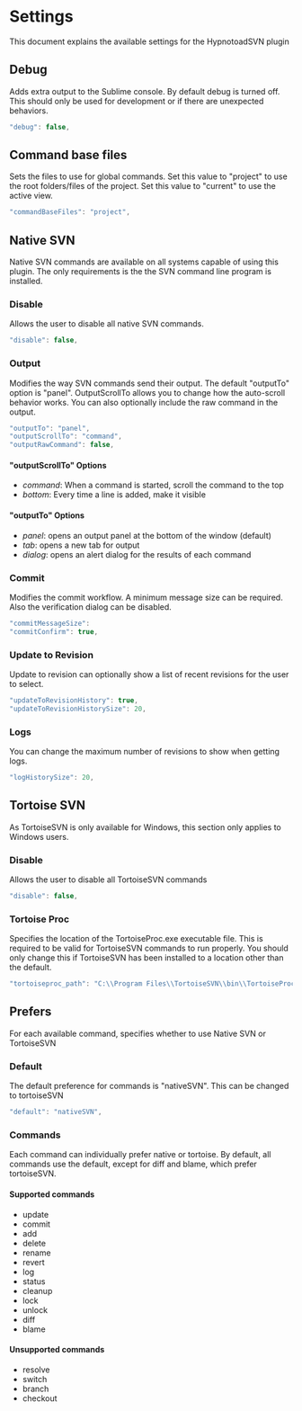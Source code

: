 # Settings
This document explains the available settings for the HypnotoadSVN plugin

## Debug
Adds extra output to the Sublime console. By default debug is turned off.
This should only be used for development or if there are unexpected behaviors.

```Javascript
"debug": false,
```

## Command base files
Sets the files to use for global commands.
Set this value to "project" to use the root folders/files of the project.
Set this value to "current" to use the active view.

```Javascript
"commandBaseFiles": "project",
```

## Native SVN
Native SVN commands are available on all systems capable of using this plugin.
The only requirements is the the SVN command line program is installed.

### Disable
Allows the user to disable all native SVN commands.

```Javascript
"disable": false,
```

### Output
Modifies the way SVN commands send their output.
The default "outputTo" option is "panel".
OutputScrollTo allows you to change how the auto-scroll behavior works.
You can also optionally include the raw command in the output.

```Javascript
"outputTo": "panel",
"outputScrollTo": "command",
"outputRawCommand": false,
```

#### "outputScrollTo" Options
- *command*: When a command is started, scroll the command to the top
- *bottom*: Every time a line is added, make it visible

#### "outputTo" Options
- *panel*: opens an output panel at the bottom of the window (default)
- *tab*: opens a new tab for output
- *dialog*: opens an alert dialog for the results of each command

### Commit
Modifies the commit workflow.
A minimum message size can be required.
Also the verification dialog can be disabled.

```Javascript
"commitMessageSize": 
"commitConfirm": true,
```

### Update to Revision
Update to revision can optionally show a list of recent revisions for the user to select.

```Javascript
"updateToRevisionHistory": true,
"updateToRevisionHistorySize": 20,
```

### Logs
You can change the maximum number of revisions to show when getting logs.

```Javascript
"logHistorySize": 20,
```


## Tortoise SVN
As TortoiseSVN is only available for Windows, this section only applies to Windows users.

### Disable
Allows the user to disable all TortoiseSVN commands

```Javascript
"disable": false,
```

### Tortoise Proc
Specifies the location of the TortoiseProc.exe executable file.
This is required to be valid for TortoiseSVN commands to run properly.
You should only change this if TortoiseSVN has been installed to a location other than the default.
```Javascript
"tortoiseproc_path": "C:\\Program Files\\TortoiseSVN\\bin\\TortoiseProc.exe",
```

## Prefers
For each available command, specifies whether to use Native SVN or TortoiseSVN

### Default
The default preference for commands is "nativeSVN". This can be changed to tortoiseSVN

```Javascript
"default": "nativeSVN",
```

### Commands
Each command can individually prefer native or tortoise.
By default, all commands use the default, except for diff and blame, which prefer tortoiseSVN.

#### Supported commands
- update
- commit
- add
- delete
- rename
- revert
- log
- status
- cleanup
- lock
- unlock
- diff
- blame

#### Unsupported commands
- resolve
- switch
- branch
- checkout
